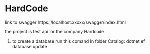 # HardCode
link to swagger https://localhost:xxxxx/swagger/index.html

the project is test api for the company Hardcode

1) to create a database run this comand In folder Catalog:
dotnet ef database update
